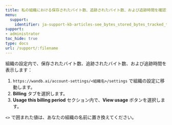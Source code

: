```yaml
---
title: 私の組織における保存されたバイト数、追跡されたバイト数、および追跡時間を確認するにはどうすればいいですか？
menu:
  support:
    identifier: ja-support-kb-articles-see_bytes_stored_bytes_tracked_tracked_hours_organization
support:
- administrator
toc_hide: true
type: docs
url: /support/:filename
---
```


組織の設定内で、保存されたバイト数、追跡されたバイト数、および追跡時間を表示します：

1. `https://wandb.ai/account-settings/<組織名>/settings` で組織の設定に移動します。
2. **Billing** タブを選択します。
3. **Usage this billing period** セクション内で、**View usage** ボタンを選択します。

`<>` で囲まれた値は、あなたの組織の名前に置き換えてください。